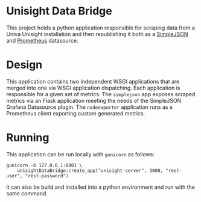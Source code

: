 # Unisight Data Bridge

This project holds a python application responsible for scraping data from
a Univa Unisight installation and then republishing it both as a 
[SimpleJSON](https://grafana.com/grafana/plugins/grafana-simple-json-datasource/installation)
and [Prometheus](https://prometheus.io/docs/visualization/grafana/) datasource.

# Design

This application contains two independent WSGI applications that are merged into
one via WSGI application dispatching.  Each application is responsible for a given
set of metrics.  The `simplejson` app exposes scraped metrics via an Flask 
application meeting the needs of the SimpleJSON Grafana Datasource plugin.  The
`nodeexporter` application runs as a Prometheus client exporting custom generated
metrics.

# Running

This application can be run locally with `gunicorn` as follows:

    gunicorn -b 127.0.0.1:8001 \
        unisightDataBridge:create_app("unisight-server", 3000, "rest-user", "rest-password")

It can also be build and installed into a python environment and run with the
same command.
